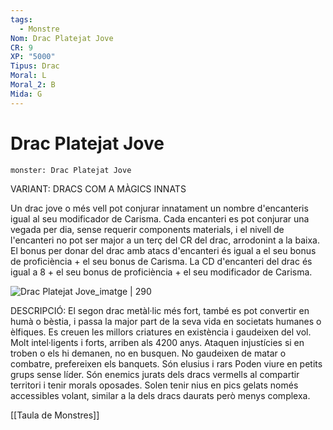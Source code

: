 ```yaml
---
tags:
  - Monstre
Nom: Drac Platejat Jove
CR: 9
XP: "5000"
Tipus: Drac
Moral: L
Moral_2: B
Mida: G
---
```

# Drac Platejat Jove

```statblock
monster: Drac Platejat Jove
```

VARIANT: DRACS COM A MÀGICS INNATS

Un drac jove o més vell pot conjurar innatament un nombre d'encanteris igual al seu modificador de Carisma. Cada encanteri es pot conjurar una vegada per dia, sense requerir components materials, i el nivell de l'encanteri no pot ser major a un terç del CR del drac, arrodonint a la baixa. El bonus per donar del drac amb atacs d'encanteri és igual a el seu bonus de proficiència + el seu bonus de Carisma. La CD d'encanteri del drac és igual a 8 + el seu bonus de proficiència + el seu modificador de Carisma.

![Drac Platejat Jove_imatge | 290](https://i.pinimg.com/564x/7f/56/ab/7f56abe33f1f1e36cb35c285628bf3b1.jpg)

DESCRIPCIÓ: 
El segon drac metàl·lic més fort, també es pot convertir en humà o bèstia, i passa la major part de la seva vida en societats humanes o èlfiques. Es creuen les millors criatures en existència i gaudeixen del vol. Molt intel·ligents i forts, arriben als 4200 anys. Ataquen injustícies si en troben o els hi demanen, no en busquen. No gaudeixen de matar o combatre, prefereixen els banquets. Són elusius i rars Poden viure en petits grups sense líder. Són enemics jurats dels dracs vermells al compartir territori i tenir morals oposades. Solen tenir nius en pics gelats només accessibles volant, similar a la dels dracs daurats però menys complexa.

[[Taula de Monstres]]

